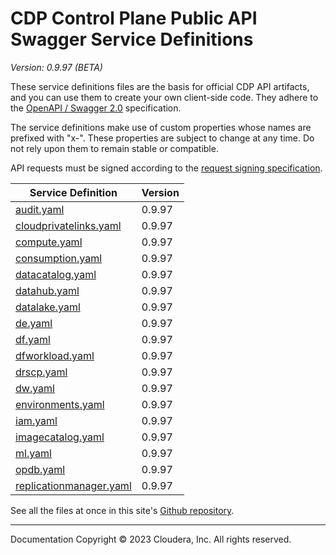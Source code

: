 # CDP Control Plane Public API Swagger Service Definitions

*Version: 0.9.97 (BETA)*

These service definitions files are the basis for official CDP API artifacts,
and you can use them to create your own client-side code. They adhere to the
[OpenAPI / Swagger 2.0](https://swagger.io/specification/v2/) specification.

The service definitions make use of custom properties whose names are prefixed
with "x-". These properties are subject to change at any time. Do not rely upon
them to remain stable or compatible.

API requests must be signed according to the
[request signing specification](request_signing.md).

| Service Definition | Version |
| --- | --- |
| [audit.yaml](./audit.yaml) | 0.9.97 |
| [cloudprivatelinks.yaml](./cloudprivatelinks.yaml) | 0.9.97 |
| [compute.yaml](./compute.yaml) | 0.9.97 |
| [consumption.yaml](./consumption.yaml) | 0.9.97 |
| [datacatalog.yaml](./datacatalog.yaml) | 0.9.97 |
| [datahub.yaml](./datahub.yaml) | 0.9.97 |
| [datalake.yaml](./datalake.yaml) | 0.9.97 |
| [de.yaml](./de.yaml) | 0.9.97 |
| [df.yaml](./df.yaml) | 0.9.97 |
| [dfworkload.yaml](./dfworkload.yaml) | 0.9.97 |
| [drscp.yaml](./drscp.yaml) | 0.9.97 |
| [dw.yaml](./dw.yaml) | 0.9.97 |
| [environments.yaml](./environments.yaml) | 0.9.97 |
| [iam.yaml](./iam.yaml) | 0.9.97 |
| [imagecatalog.yaml](./imagecatalog.yaml) | 0.9.97 |
| [ml.yaml](./ml.yaml) | 0.9.97 |
| [opdb.yaml](./opdb.yaml) | 0.9.97 |
| [replicationmanager.yaml](./replicationmanager.yaml) | 0.9.97 |

See all the files at once in this site's
[Github repository](https://github.com/cloudera/cdp-dev-docs/tree/master/api-docs/swagger).

----

Documentation Copyright © 2023 Cloudera, Inc. All rights reserved.

